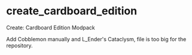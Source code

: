 # create_cardboard_edition
Create: Cardboard Edition Modpack

Add Cobblemon manually and L_Ender's Cataclysm, file is too big for the repository.
